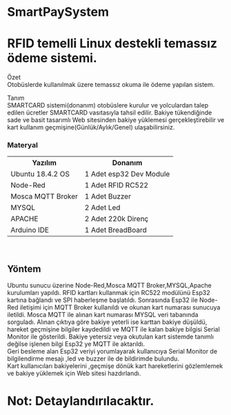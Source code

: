 # SmartPaySystem
<h1>RFID temelli Linux destekli temassız ödeme sistemi.</h1>

<p>Özet<br>
Otobüslerde kullanılmak üzere temassız okuma ile ödeme yapılan sistem.
</p>
<p>
Tanım<br>
SMARTCARD sistemi(donanım) otobüslere kurulur ve yolculardan talep edilen ücretler SMARTCARD vasıtasıyla tahsil edilir. Bakiye tükendiğinde sade ve basit tasarımlı Web sitesinden bakiye yüklemesi gerçekleştirebilir ve kart kullanım geçmişine(Günlük/Aylık/Genel)  ulaşabilirsiniz.
</p>

<h3>Materyal</h3>
<table >
    <tr >
        <th >Yazılım</th>
        <th>Donanım</th>
    </tr>
    <tr>
        <td>Ubuntu 18.4.2 OS</td>
        <td>1 Adet esp32 Dev Module</td>
    </tr>
    <tr>
        <td>Node-Red
        </td>
        <td>1 Adet RFID RC522</td>
    </tr>
    <tr>
        <td>Mosca MQTT Broker</td>
        <td>1 Adet Buzzer</td>
    </tr>
    <tr>
        <td>MYSQL</td>
        <td>2 Adet Led</td>
    </tr>
    <tr>
        <td>APACHE</td>
        <td>2 Adet 220k Direnç</td>
    </tr>
    <tr>
        <td>Arduino IDE</td>
        <td>1 Adet BreadBoard</td>
    </tr>
</table>


<br>

<h2>Yöntem</h2>
<p>
Ubuntu sunucu üzerine Node-Red,Mosca MQTT Broker,MYSQL,Apache kurulumları yapıldı. RFID kartları kullanmak için RC522 modülünü Esp32 kartına bağlandı ve SPI haberleşme başlatıldı. Sonrasında Esp32 ile Node-Red iletişimi için MQTT Broker kullanıldı ve okunan kart numarası sunucuya iletildi. Mosca MQTT ile alınan kart numarası MYSQL veri tabanında sorguladı. Alınan çıktıya göre bakiye yeterli ise karttan bakiye düşüldü,
hareket geçmişine bilgiler kaydedildi ve MQTT ile kalan bakiye bilgisi Serial Monitor ile gösterildi. Bakiye yetersiz veya okutulan kart sistemde tanımlı değilse işlenen bilgi Esp32 ye MQTT ile aktarıldı.<br>
Geri besleme alan Esp32 veriyi yorumlayarak kullanıcıya Serial Monitor de  bilgilendirme mesajı ,led  ve  buzzer ile de bildirimde bulundu.<br>
Kart kullanıcıları bakiyelerini ,geçmişe dönük kart hareketlerini gözlemlemek  ve bakiye yüklemek için  Web sitesi hazdırlandı.
</p>
<h1>Not: Detaylandırılacaktır.</h1>
